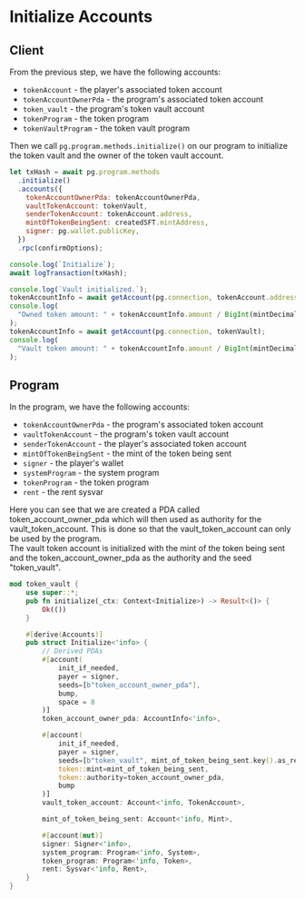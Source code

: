 # Initialize Accounts

## Client

From the previous step, we have the following accounts:

- `tokenAccount` - the player's associated token account
- `tokenAccountOwnerPda` - the program's associated token account
- `token_vault` - the program's token vault account
- `tokenProgram` - the token program
- `tokenVaultProgram` - the token vault program

Then we call `pg.program.methods.initialize()` on our program to initialize the token vault and the owner of the token vault account.

```js
let txHash = await pg.program.methods
  .initialize()
  .accounts({
    tokenAccountOwnerPda: tokenAccountOwnerPda,
    vaultTokenAccount: tokenVault,
    senderTokenAccount: tokenAccount.address,
    mintOfTokenBeingSent: createdSFT.mintAddress,
    signer: pg.wallet.publicKey,
  })
  .rpc(confirmOptions);

console.log(`Initialize`);
await logTransaction(txHash);

console.log(`Vault initialized.`);
tokenAccountInfo = await getAccount(pg.connection, tokenAccount.address);
console.log(
  "Owned token amount: " + tokenAccountInfo.amount / BigInt(mintDecimals)
);
tokenAccountInfo = await getAccount(pg.connection, tokenVault);
console.log(
  "Vault token amount: " + tokenAccountInfo.amount / BigInt(mintDecimals)
);
```

## Program

In the program, we have the following accounts:

- `tokenAccountOwnerPda` - the program's associated token account
- `vaultTokenAccount` - the program's token vault account
- `senderTokenAccount` - the player's associated token account
- `mintOfTokenBeingSent` - the mint of the token being sent
- `signer` - the player's wallet
- `systemProgram` - the system program
- `tokenProgram` - the token program
- `rent` - the rent sysvar

Here you can see that we are created a PDA called token_account_owner_pda which will then used as authority for the vault_token_account. This is done so that the vault_token_account can only be used by the program.  
The vault token account is initialized with the mint of the token being sent and the token_account_owner_pda as the authority and the seed "token_vault".

```rust
mod token_vault {
    use super::*;
    pub fn initialize(_ctx: Context<Initialize>) -> Result<()> {
        Ok(())
    }

    #[derive(Accounts)]
    pub struct Initialize<'info> {
        // Derived PDAs
        #[account(
            init_if_needed,
            payer = signer,
            seeds=[b"token_account_owner_pda"],
            bump,
            space = 8
        )]
        token_account_owner_pda: AccountInfo<'info>,

        #[account(
            init_if_needed,
            payer = signer,
            seeds=[b"token_vault", mint_of_token_being_sent.key().as_ref()],
            token::mint=mint_of_token_being_sent,
            token::authority=token_account_owner_pda,
            bump
        )]
        vault_token_account: Account<'info, TokenAccount>,

        mint_of_token_being_sent: Account<'info, Mint>,

        #[account(mut)]
        signer: Signer<'info>,
        system_program: Program<'info, System>,
        token_program: Program<'info, Token>,
        rent: Sysvar<'info, Rent>,
    }
}
```
